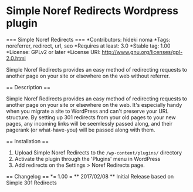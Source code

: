 # Simple Noref Redirects Wordpress plugin

=== Simple Noref Redirects ===
*Contributors: hideki noma
*Tags: noreferrer, redirect, url, seo
*Requires at least: 3.0
*Stable tag: 1.00
*License: GPLv2 or later
*License URI: http://www.gnu.org/licenses/gpl-2.0.html

Simple Noref Redirects provides an easy method of redirecting requests to another page on your site or elsewhere on the web without referrer.

== Description ==

Simple Noref Redirects provides an easy method of redirecting requests to another page on your site or elsewhere on the web. It's especially handy when you migrate a site to WordPress and can't preserve your URL structure. By setting up 301 redirects from your old pages to your new pages, any incoming links will be seemlessly passed along, and their pagerank (or what-have-you) will be passed along with them.

== Installation ==

1. Upload Simple Noref Redirects to the `/wp-content/plugins/` directory
1. Activate the plugin through the 'Plugins' menu in WordPress
1. Add redirects on the Settings > Noref Redirects page.


== Changelog ==
*= 1.00 =
** 2017/02/08
** Initial Release based on Simple 301 Redirects
